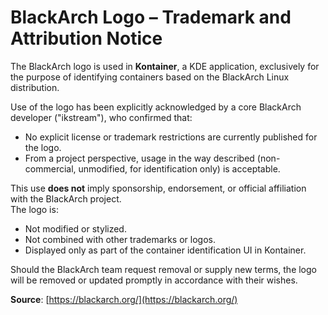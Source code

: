 # BlackArch Logo – Trademark and Attribution Notice

The BlackArch logo is used in **Kontainer**, a KDE application, exclusively for the purpose of identifying containers based on the BlackArch Linux distribution.

Use of the logo has been explicitly acknowledged by a core BlackArch developer ("ikstream"), who confirmed that:

- No explicit license or trademark restrictions are currently published for the logo.
- From a project perspective, usage in the way described (non-commercial, unmodified, for identification only) is acceptable.

This use **does not** imply sponsorship, endorsement, or official affiliation with the BlackArch project.  
The logo is:

- Not modified or stylized.
- Not combined with other trademarks or logos.
- Displayed only as part of the container identification UI in Kontainer.

Should the BlackArch team request removal or supply new terms, the logo will be removed or updated promptly in accordance with their wishes.

**Source**: [https://blackarch.org/](https://blackarch.org/)